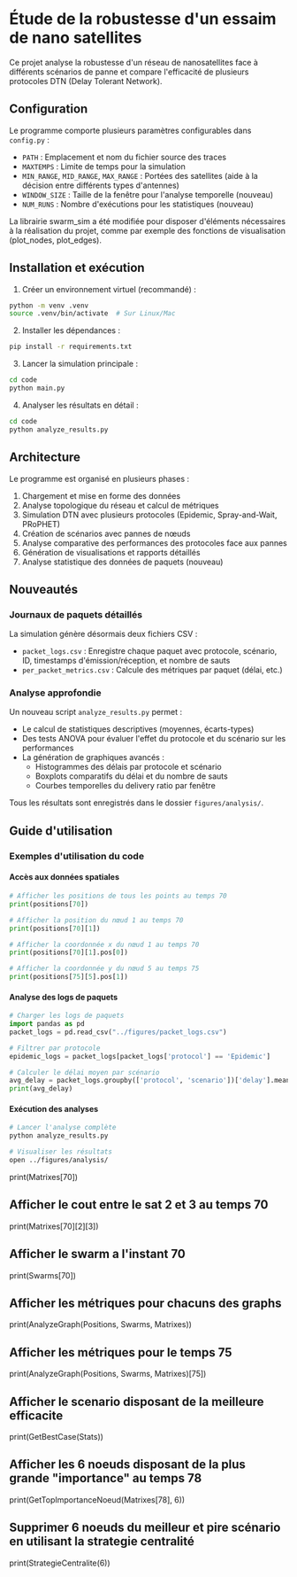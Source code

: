 # Étude de la robustesse d'un essaim de nano satellites

Ce projet analyse la robustesse d'un réseau de nanosatellites face à différents scénarios de panne et compare l'efficacité de plusieurs protocoles DTN (Delay Tolerant Network).

## Configuration

Le programme comporte plusieurs paramètres configurables dans `config.py` :

- `PATH` : Emplacement et nom du fichier source des traces
- `MAXTEMPS` : Limite de temps pour la simulation
- `MIN_RANGE`, `MID_RANGE`, `MAX_RANGE` : Portées des satellites (aide à la décision entre différents types d'antennes)
- `WINDOW_SIZE` : Taille de la fenêtre pour l'analyse temporelle (nouveau)
- `NUM_RUNS` : Nombre d'exécutions pour les statistiques (nouveau)

La librairie swarm_sim a été modifiée pour disposer d'éléments nécessaires à la réalisation du projet, comme par exemple des fonctions de visualisation (plot_nodes, plot_edges).

## Installation et exécution

1. Créer un environnement virtuel (recommandé) :
```bash
python -m venv .venv
source .venv/bin/activate  # Sur Linux/Mac
```

2. Installer les dépendances :
```bash
pip install -r requirements.txt
```

3. Lancer la simulation principale :
```bash
cd code
python main.py
```

4. Analyser les résultats en détail :
```bash
cd code
python analyze_results.py
```

## Architecture

Le programme est organisé en plusieurs phases :

1. Chargement et mise en forme des données
2. Analyse topologique du réseau et calcul de métriques
3. Simulation DTN avec plusieurs protocoles (Epidemic, Spray-and-Wait, PRoPHET)
4. Création de scénarios avec pannes de nœuds
5. Analyse comparative des performances des protocoles face aux pannes
6. Génération de visualisations et rapports détaillés
7. Analyse statistique des données de paquets (nouveau)

## Nouveautés

### Journaux de paquets détaillés

La simulation génère désormais deux fichiers CSV :

- `packet_logs.csv` : Enregistre chaque paquet avec protocole, scénario, ID, timestamps d'émission/réception, et nombre de sauts
- `per_packet_metrics.csv` : Calcule des métriques par paquet (délai, etc.)

### Analyse approfondie

Un nouveau script `analyze_results.py` permet :

- Le calcul de statistiques descriptives (moyennes, écarts-types)
- Des tests ANOVA pour évaluer l'effet du protocole et du scénario sur les performances
- La génération de graphiques avancés :
  - Histogrammes des délais par protocole et scénario
  - Boxplots comparatifs du délai et du nombre de sauts
  - Courbes temporelles du delivery ratio par fenêtre

Tous les résultats sont enregistrés dans le dossier `figures/analysis/`.

## Guide d'utilisation

### Exemples d'utilisation du code

#### Accès aux données spatiales
```python
# Afficher les positions de tous les points au temps 70
print(positions[70])

# Afficher la position du nœud 1 au temps 70
print(positions[70][1])

# Afficher la coordonnée x du nœud 1 au temps 70
print(positions[70][1].pos[0])

# Afficher la coordonnée y du nœud 5 au temps 75
print(positions[75][5].pos[1])
```

#### Analyse des logs de paquets
```python
# Charger les logs de paquets
import pandas as pd
packet_logs = pd.read_csv("../figures/packet_logs.csv")

# Filtrer par protocole
epidemic_logs = packet_logs[packet_logs['protocol'] == 'Epidemic']

# Calculer le délai moyen par scénario
avg_delay = packet_logs.groupby(['protocol', 'scenario'])['delay'].mean()
print(avg_delay)
```

#### Exécution des analyses
```bash
# Lancer l'analyse complète
python analyze_results.py

# Visualiser les résultats
open ../figures/analysis/
```
print(Matrixes[70])
## Afficher le cout entre le sat 2 et 3 au temps 70
print(Matrixes[70][2][3])
## Afficher le swarm a l'instant 70
print(Swarms[70])
## Afficher les métriques pour chacuns des graphs
print(AnalyzeGraph(Positions, Swarms, Matrixes))
## Afficher les métriques pour le temps 75
print(AnalyzeGraph(Positions, Swarms, Matrixes)[75])
## Afficher le scenario disposant de la meilleure efficacite
print(GetBestCase(Stats))
## Afficher les 6 noeuds disposant de la plus grande "importance" au temps 78
print(GetTopImportanceNoeud(Matrixes[78], 6))
## Supprimer 6 noeuds du meilleur et pire scénario en utilisant la strategie centralité
print(StrategieCentralite(6))
